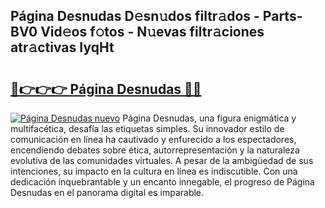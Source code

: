 ## Página Desnudas D𝚎sn𝚞dos filtr𝚊dos - Parts-BV0 Vid𝚎os f𝚘tos - N𝚞evas filtr𝚊ciones atr𝚊ctivas IyqHt

# <h2><a href="http://mb8g9v.tromn.icu/?c=P%c3%a1gina+Desnudas">🔗👉👉👉 Página Desnudas 🔗🔗</a></h2>

[![Página Desnudas nuevo](https://i.imgur.com/pEAQMta.gif)](http://mb8g9v.tromn.icu/?c=P%c3%a1gina+Desnudas)
Página Desnudas, una figura enigmática y multifacética, desafía las etiquetas simples. Su innovador estilo de comunicación en línea ha cautivado y enfurecido a los espectadores, encendiendo debates sobre ética, autorrepresentación y la naturaleza evolutiva de las comunidades virtuales. A pesar de la ambigüedad de sus intenciones, su impacto en la cultura en línea es indiscutible. Con una dedicación inquebrantable y un encanto innegable, el progreso de Página Desnudas en el panorama digital es imparable.
